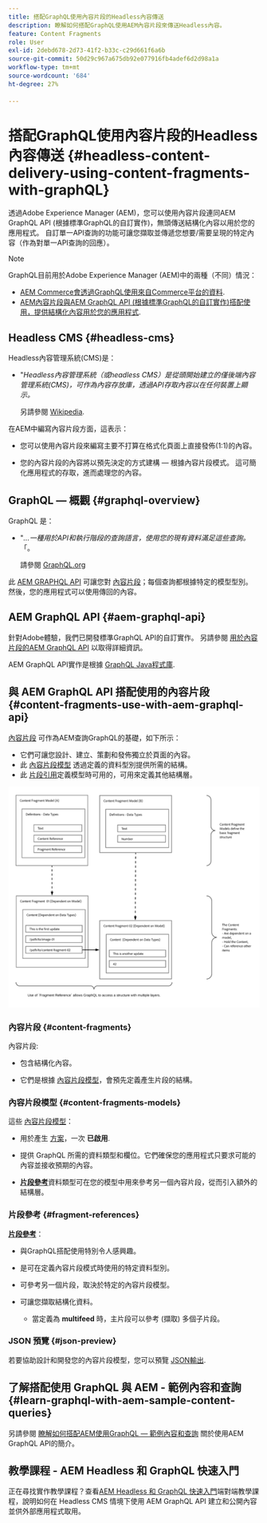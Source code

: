 ```yaml
---
title: 搭配GraphQL使用內容片段的Headless內容傳送
description: 瞭解如何搭配GraphQL使用AEM內容片段來傳送Headless內容。
feature: Content Fragments
role: User
exl-id: 2debd678-2d73-41f2-b33c-c29d661f6a6b
source-git-commit: 50d29c967a675db92e077916fb4adef6d2d98a1a
workflow-type: tm+mt
source-wordcount: '684'
ht-degree: 27%

---
```


# 搭配GraphQL使用內容片段的Headless內容傳送 {#headless-content-delivery-using-content-fragments-with-graphQL}

透過Adobe Experience Manager (AEM)，您可以使用內容片段連同AEM GraphQL API (根據標準GraphQL的自訂實作)，無頭傳送結構化內容以用於您的應用程式。 自訂單一API查詢的功能可讓您擷取並傳遞您想要/需要呈現的特定內容（作為對單一API查詢的回應）。

<!--
>[!NOTE]
>
>See [Headless and AEM](/help/implementing/developing/headless/introduction.md) for an introduction to Headless Development for AEM Sites.
-->

>[!NOTE]
>
>GraphQL目前用於Adobe Experience Manager (AEM)中的兩種（不同）情況：
>
>* [AEM Commerce會透過GraphQL使用來自Commerce平台的資料](/help/commerce/cif/integrating/magento.md).
>* [AEM內容片段與AEM GraphQL API (根據標準GraphQL的自訂實作)搭配使用，提供結構化內容用於您的應用程式](/help/sites-developing/headless/graphql-api/graphql-api-content-fragments.md).

## Headless CMS {#headless-cms}

Headless內容管理系統(CMS)是：

* &quot;*Headless內容管理系統（或headless CMS）是從頭開始建立的僅後端內容管理系統(CMS)，可作為內容存放庫，透過API存取內容以在任何裝置上顯示。*

  另請參閱 [Wikipedia](https://en.wikipedia.org/wiki/Headless_content_management_system).

在AEM中編寫內容片段方面，這表示：

* 您可以使用內容片段來編寫主要不打算在格式化頁面上直接發佈(1:1)的內容。

* 您的內容片段的內容將以預先決定的方式建構 — 根據內容片段模式。 這可簡化應用程式的存取，進而處理您的內容。

## GraphQL — 概觀 {#graphql-overview}

GraphQL 是：

* &quot;*...一種用於API和執行階段的查詢語言，使用您的現有資料滿足這些查詢。*「。

  請參閱 [GraphQL.org](https://graphql.org)

此 [AEM GRAPHQL API](#aem-graphql-api) 可讓您對 [內容片段](/help/assets/content-fragments/content-fragments.md)；每個查詢都根據特定的模型型別。 然後，您的應用程式可以使用傳回的內容。

## AEM GraphQL API {#aem-graphql-api}

針對Adobe體驗，我們已開發標準GraphQL API的自訂實作。 另請參閱 [用於內容片段的AEM GraphQL API](/help/sites-developing/headless/graphql-api/graphql-api-content-fragments.md) 以取得詳細資訊。

AEM GraphQL API實作是根據 [GraphQL Java程式庫](https://graphql.org/code/#java).

## 與 AEM GraphQL API 搭配使用的內容片段 {#content-fragments-use-with-aem-graphql-api}

[內容片段](#content-fragments) 可作為AEM查詢GraphQL的基礎，如下所示：

* 它們可讓您設計、建立、策劃和發佈獨立於頁面的內容。
* 此 [內容片段模型](#content-fragments-models) 透過定義的資料型別提供所需的結構。
* 此 [片段引用](#fragment-references)定義模型時可用的，可用來定義其他結構層。

![搭配GraphQL使用的內容片段](assets/cfm-nested-01.png "搭配GraphQL使用的內容片段")

### 內容片段 {#content-fragments}

內容片段:

* 包含結構化內容。

* 它們是根據 [內容片段模型](#content-fragments-models)，會預先定義產生片段的結構。

### 內容片段模型 {#content-fragments-models}

這些 [內容片段模型](/help/assets/content-fragments/content-fragments-models.md)：

* 用於產生 [方案](https://graphql.org/learn/schema/)，一次 **已啟用**.

* 提供 GraphQL 所需的資料類型和欄位。它們確保您的應用程式只要求可能的內容並接收預期的內容。

* **[片段參考](#fragment-references)**&#x200B;資料類型可在您的模型中用來參考另一個內容片段，從而引入額外的結構層。

### 片段參考 {#fragment-references}

**[片段參考](/help/assets/content-fragments/content-fragments-models.md#fragment-reference-nested-fragments)**：

* 與GraphQL搭配使用特別令人感興趣。

* 是可在定義內容片段模式時使用的特定資料型別。

* 可參考另一個片段，取決於特定的內容片段模型。

* 可讓您擷取結構化資料。

   * 當定義為 **multifeed** 時，主片段可以參考 (擷取) 多個子片段。

### JSON 預覽 {#json-preview}

若要協助設計和開發您的內容片段模型，您可以預覽 [JSON輸出](/help/assets/content-fragments/content-fragments-json-preview.md).

## 了解搭配使用 GraphQL 與 AEM - 範例內容和查詢 {#learn-graphql-with-aem-sample-content-queries}

另請參閱 [瞭解如何搭配AEM使用GraphQL — 範例內容和查詢](/help/sites-developing/headless/graphql-api/content-fragments-graphql-samples.md) 關於使用AEM GraphQL API的簡介。

## 教學課程 - AEM Headless 和 GraphQL 快速入門

正在尋找實作教學課程？查看[AEM Headless 和 GraphQL 快速入門](https://experienceleague.adobe.com/docs/experience-manager-learn/getting-started-with-aem-headless/graphql/overview.html)端對端教學課程，說明如何在 Headless CMS 情境下使用 AEM GraphQL API 建立和公開內容並供外部應用程式取用。

